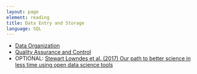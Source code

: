 ```yaml
---
layout: page
element: reading
title: Data Entry and Storage
language: SQL
---
```



* [Data Organization](https://doi.org/10.1080/00031305.2017.1375989)
* [Quality Assurance and Control](https://www.datacarpentry.org/spreadsheet-ecology-lesson/04-quality-control)
* OPTIONAL: [Stewart Lowndes et al. (2017) Our path to better science in less time using open data science tools](https://www.nature.com/articles/s41559-017-0160)

